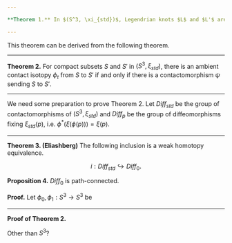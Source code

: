 ```yaml
---

**Theorem 1.** In $(S^3, \xi_{std})$, Legendrian knots $L$ and $L'$ are Legendrian isotopic if and only if the complements of standard neighborhoods are contactomorphic.

---
```


This theorem can be derived from the following theorem.

---

**Theorem 2.**  For compact subsets $S$ and $S'$ in $(S^3, \xi_{std})$, there is an ambient contact isotopy $\phi_t$ from $S$ to $S'$ if and only if there is a contactomorphism $\psi$ sending $S$ to $S'$.

---

We need some preparation to prove Theorem 2. Let $\textit{Diff}_{std}$ be the group of contactomorphisms of $(S^3, \xi_{std})$ and $\textit{Diff}_p$ be the group of diffeomorphisms fixing $\xi_{std}(p)$, i.e. $\phi^*(\xi(\phi(p))) = \xi(p)$.

---

**Theorem 3. (Eliashberg)** The following inclusion is a weak homotopy equivalence.

$$i: \textit{Diff}_{std} \hookrightarrow \textit{Diff}_0.$$

**Proposition 4.** $\textit{Diff}_0$ is path-connected.

**Proof.** Let $\phi_0, \phi_1:S^3 \rightarrow S^3$ be 

---

**Proof of Theorem 2.** 


Other than $S^3$?
<!--stackedit_data:
eyJoaXN0b3J5IjpbMTQzNTMwNTUyNiwxMTQ2MjA0NDU4LC0xMz
g2MjQ2ODhdfQ==
-->